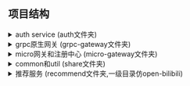 ## 项目结构
<details>
<summary>auth service (auth文件夹)</summary>
<pre><code>
├─controler: 接口暴露层
│  ├─grpc: grpc原生接口
│  │  ├─api
│  │  │  └─gen
│  │  │      └─v1
│  │  └─cmd: 启服务
│  └─micro: micro框架接口
│      ├─api
│      │  └─gen
│      │      └─v1
│      ├─grpc: grpc接口
│      │  └─cmd: 启服务
│      └─http: bff接口
│          └─cmd: 启服务
├─dao: 数据访问层
│  ├─mongo
│  └─mysql
│      ├─models
│      ├─raw
│      └─repository
├─key: 认证服务公私钥
├─service: 业务逻辑层
├─token
└─wechat
</code></pre>
</details>

<details>
<summary>grpc原生网关 (grpc-gateway文件夹)</summary>
<pre><code>
grpc网关
</code></pre>
</details>

<details>
<summary>micro网关和注册中心 (micro-gateway文件夹)</summary>
<pre><code>
├─docker-compose: etcd micro-api和micro-web打包启动,方便本地开发
│  └─etcd-micro
└─script
</code></pre>
</details>

<details>
<summary>common和util (share文件夹)</summary>
<pre><code>
├─auth
│  └─token: token verifyer
├─interceptor: 中间件
│  ├─grpc: grpc原生中间件
│  └─micro: micro框架中间件,由grpc原生中间件适配而来
│      └─interceptor
├─mongo
│  ├─mgotesting
│  └─util
├─mysql
│  └─test
└─os
    └─env
</code></pre>
</details>

<details>
<summary>推荐服务 (recommend文件夹,一级目录仿open-bilibili)</summary>
<pre><code>
├─api: proto文件和pb
│  └─grpc
│      └─v1
├─cmd: 启server
│  ├─grpc
│  └─http
├─conf: 配置文件
├─dao: 数据访问层
├─model: model
├─server: 接口暴露层
│  ├─grpc
│  └─http
└─service: 业务逻辑层
</code></pre>
</details>
